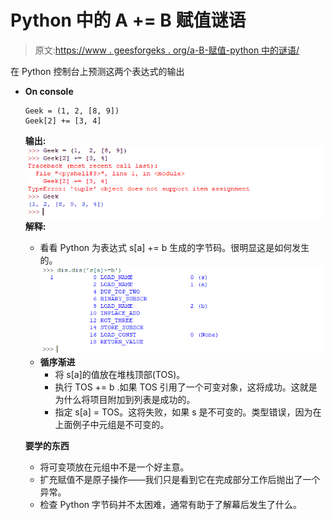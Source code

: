 # Python 中的 A += B 赋值谜语

> 原文:[https://www . geesforgeks . org/a-B-赋值-python 中的谜语/](https://www.geeksforgeeks.org/a-b-assignment-riddle-in-python/)

在 Python 控制台上预测这两个表达式的输出

*   **On console**

    ```
    Geek = (1, 2, [8, 9])
    Geek[2] += [3, 4]
    ```

    **输出:**
    ![](img/ba0b09328ae2ed73d18bb672cde951f5.png)
    **解释:**

    *   看看 Python 为表达式 s[a] += b 生成的字节码。很明显这是如何发生的。
        ![](img/fe24de7566b000d232e814e61e37958d.png)
    *   **循序渐进**
        *   将 s[a]的值放在堆栈顶部(TOS)。
        *   执行 TOS += b .如果 TOS 引用了一个可变对象，这将成功。这就是为什么将项目附加到列表是成功的。
        *   指定 s[a] = TOS。这将失败，如果 s 是不可变的。类型错误，因为在上面例子中元组是不可变的。

    **要学的东西**

    *   将可变项放在元组中不是一个好主意。
    *   扩充赋值不是原子操作——我们只是看到它在完成部分工作后抛出了一个异常。
    *   检查 Python 字节码并不太困难，通常有助于了解幕后发生了什么。